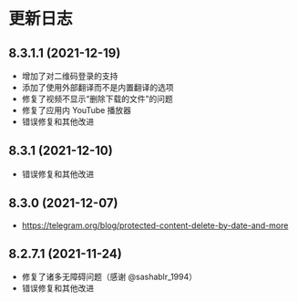 # 更新日志

## 8.3.1.1 (2021-12-19)

- 增加了对二维码登录的支持
- 添加了使用外部翻译而不是内置翻译的选项
- 修复了视频不显示“删除下载的文件”的问题
- 修复了应用内 YouTube 播放器
- 错误修复和其他改进

## 8.3.1 (2021-12-10)

- 错误修复和其他改进

## 8.3.0 (2021-12-07)

- <https://telegram.org/blog/protected-content-delete-by-date-and-more>

## 8.2.7.1 (2021-11-24)

- 修复了诸多无障碍问题（感谢 @sashablr_1994）
- 错误修复和其他改进
